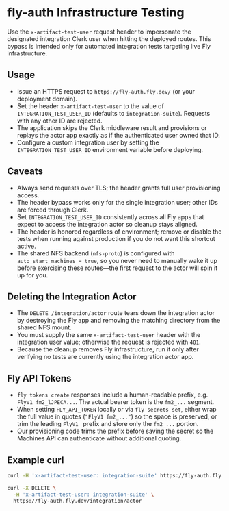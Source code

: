 # fly-auth Infrastructure Testing

Use the `x-artifact-test-user` request header to impersonate the designated
integration Clerk user when hitting the deployed routes. This bypass is
intended only for automated integration tests targeting live Fly
infrastructure.

## Usage

- Issue an HTTPS request to `https://fly-auth.fly.dev/` (or your deployment
  domain).
- Set the header `x-artifact-test-user` to the value of
  `INTEGRATION_TEST_USER_ID` (defaults to `integration-suite`). Requests with
  any other ID are rejected.
- The application skips the Clerk middleware result and provisions or replays
  the actor app exactly as if the authenticated user owned that ID.
- Configure a custom integration user by setting the
  `INTEGRATION_TEST_USER_ID` environment variable before deploying.

## Caveats

- Always send requests over TLS; the header grants full user provisioning
  access.
- The header bypass works only for the single integration user; other IDs are
  forced through Clerk.
- Set `INTEGRATION_TEST_USER_ID` consistently across all Fly apps that expect
  to access the integration actor so cleanup stays aligned.
- The header is honored regardless of environment; remove or disable the tests
  when running against production if you do not want this shortcut active.
- The shared NFS backend (`nfs-proto`) is configured with
  `auto_start_machines = true`, so you never need to manually wake it up before
  exercising these routes—the first request to the actor will spin it up for
  you.

## Deleting the Integration Actor

- The `DELETE /integration/actor` route tears down the integration actor by
  destroying the Fly app and removing the matching directory from the shared
  NFS mount.
- You must supply the same `x-artifact-test-user` header with the integration
  user value; otherwise the request is rejected with `401`.
- Because the cleanup removes Fly infrastructure, run it only after verifying
  no tests are currently using the integration actor app.

## Fly API Tokens

- `fly tokens create` responses include a human-readable prefix, e.g.
  `FlyV1 fm2_lJPECA...`. The actual bearer token is the `fm2_...` segment.
- When setting `FLY_API_TOKEN` locally or via `fly secrets set`, either wrap
  the full value in quotes (`"FlyV1 fm2_..."`) so the space is preserved, or
  trim the leading `FlyV1 ` prefix and store only the `fm2_...` portion.
- Our provisioning code trims the prefix before saving the secret so the
  Machines API can authenticate without additional quoting.

## Example curl

```bash
curl -H 'x-artifact-test-user: integration-suite' https://fly-auth.fly.dev/
```

```bash
curl -X DELETE \
  -H 'x-artifact-test-user: integration-suite' \
  https://fly-auth.fly.dev/integration/actor
```
